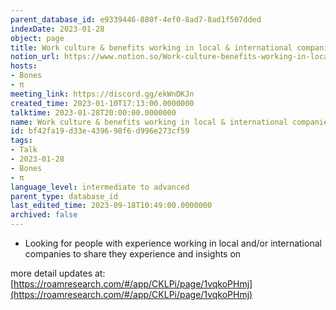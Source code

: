 ```yaml
---
parent_database_id: e9339446-880f-4ef0-8ad7-8ad1f507dded
indexDate: 2023-01-28
object: page
title: Work culture & benefits working in local & international companies
notion_url: https://www.notion.so/Work-culture-benefits-working-in-local-international-companies-bf42fa19d33e439698f6d996e273cf59
hosts:
- Bones
- π
meeting_link: https://discord.gg/ekWnDKJn
created_time: 2023-01-10T17:13:00.0000000
talktime: 2023-01-28T20:00:00.0000000
name: Work culture & benefits working in local & international companies
id: bf42fa19-d33e-4396-98f6-d996e273cf59
tags:
- Talk
- 2023-01-28
- Bones
- π
language_level: intermediate to advanced
parent_type: database_id
last_edited_time: 2023-09-18T10:49:00.0000000
archived: false
---
```


   - Looking for people with experience working in local and/or international companies to share they experience and insights on

more detail updates at:
[https://roamresearch.com/#/app/CKLPi/page/1vqkoPHmj](https://roamresearch.com/#/app/CKLPi/page/1vqkoPHmj)

























